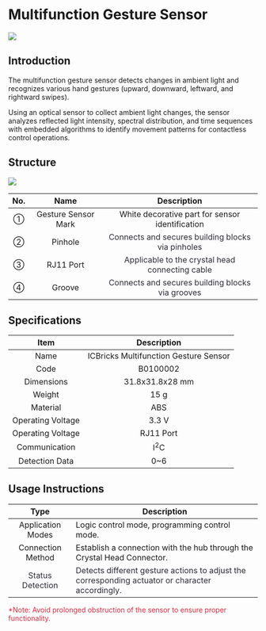 # Multifunction Gesture Sensor
![](https://cdn.nlark.com/yuque/0/2024/jpeg/51023611/1732846657487-d342ef4c-7a22-400b-b95d-d82a00f5fabd.jpeg)

## **Introduction**
The multifunction gesture sensor detects changes in ambient light and recognizes various hand gestures (upward, downward, leftward, and rightward swipes).  

Using an optical sensor to collect ambient light changes, the sensor analyzes reflected light intensity, spectral distribution, and time sequences with embedded algorithms to identify movement patterns for contactless control operations.  

## Structure 
![](https://cdn.nlark.com/yuque/0/2024/png/51023611/1732872371389-2065e905-9909-48b9-bd70-24b098a176e2.png)

| No.   | Name   | Description   |
| :---: | :---: | :---: |
| ① |  Gesture Sensor Mark  | White decorative part for sensor identification   |
| ② | Pinhole | <font style="color:rgb(44, 44, 54);"> Connects and secures building blocks via pinholes  </font> |
| ③ |  RJ11 Port   | <font style="color:rgb(44, 44, 54);">Applicable to the crystal head connecting cable  </font> |
| ④ |  Groove   | <font style="color:rgb(44, 44, 54);">Connects and secures building blocks via grooves  </font> |


## Specifications  
| Item | Description   |
| :---: | :---: |
| Name | ICBricks Multifunction Gesture Sensor   |
| Code |     B0100002 |
| Dimensions   | 31.8x31.8x28 mm |
| Weight   | 15 g |
| Material   | ABS |
| Operating Voltage   | 3.3 V |
| Operating Voltage   | RJ11 Port   |
| Communication   | I<sup>2</sup>C |
|  Detection Data   | 0~6 |


## Usage Instructions 
| Type |  Description   |
| :---: | --- |
| Application Modes     | Logic control mode, programming control mode. |
|   Connection Method    | Establish a connection with the hub through the Crystal Head Connector.  |
| <font style="color:rgb(44, 44, 54);"> Status Detection  </font> | <font style="color:rgb(44, 44, 54);">Detects different gesture actions to adjust the corresponding actuator or character accordingly.  </font> |


<font style="color:#DF2A3F;">*Note: Avoid prolonged obstruction of the sensor to ensure proper functionality.  </font>



